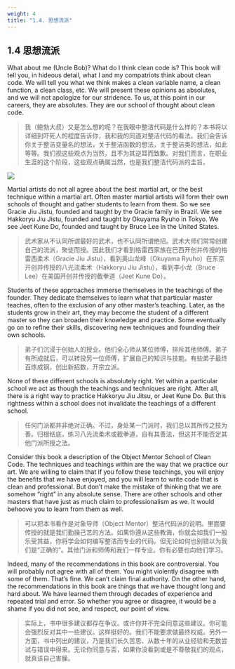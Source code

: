 ```yaml
---
weight: 4
title: "1.4. 思想流派"
---
```


## 1.4 思想流派

What about me (Uncle Bob)? What do I think clean code is? This book will tell you, in hideous detail, what I and my compatriots think about clean code. We will tell you what we think makes a clean variable name, a clean function, a clean class, etc. We will present these opinions as absolutes, and we will not apologize for our stridence. To us, at this point in our careers, they are absolutes. They are our school of thought about clean code.

> 我（鲍勃大叔）又是怎么想的呢？在我眼中整洁代码是什么样的？本书将以详细到吓死人的程度告诉你，我和我的同道对整洁代码的看法。我们会告诉你关于整洁变量名的想法，关于整洁函数的想法，关于整洁类的想法，如此等等。我们视这些观点为当然，且不为其逆耳而致歉。对我们而言，在职业生涯的这个阶段，这些观点确属当然，也是我们整洁代码派的圭旨。

![](/cc/figures/ch1/1-11fig_martin.jpg)

Martial artists do not all agree about the best martial art, or the best technique within a martial art. Often master martial artists will form their own schools of thought and gather students to learn from them. So we see Gracie Jiu Jistu, founded and taught by the Gracie family in Brazil. We see Hakkoryu Jiu Jistu, founded and taught by Okuyama Ryuho in Tokyo. We see Jeet Kune Do, founded and taught by Bruce Lee in the United States.

> 武术家从不认同所谓最好的武术，也不认同所谓绝招。武术大师们常常创建自己的流派，聚徒而授。因此我们才看到格雷西家族在巴西开创并传授的格雷西柔术（Gracie Jiu Jistu），看到奥山龙峰（Okuyama Ryuho）在东京开创并传授的八光流柔术（Hakkoryu Jiu Jistu），看到李小龙（Bruce Lee）在美国开创并传授的截拳道（Jeet Kune Do）。

Students of these approaches immerse themselves in the teachings of the founder. They dedicate themselves to learn what that particular master teaches, often to the exclusion of any other master’s teaching. Later, as the students grow in their art, they may become the student of a different master so they can broaden their knowledge and practice. Some eventually go on to refine their skills, discovering new techniques and founding their own schools.

> 弟子们沉浸于创始人的授业。他们全心师从某位师傅，排斥其他师傅。弟子有所成就后，可以转投另一位师傅，扩展自己的知识与技能。有些弟子最终百炼成钢，创出新招数，开宗立派。

None of these different schools is absolutely right. Yet within a particular school we act as though the teachings and techniques are right. After all, there is a right way to practice Hakkoryu Jiu Jitsu, or Jeet Kune Do. But this rightness within a school does not invalidate the teachings of a different school.

> 任何门派都并非绝对正确。不过，身处某一门派时，我们总以其所传之技为善。归根结底，练习八光流柔术或截拳道，自有其善法，但这并不能否定其他门派所授之法。

Consider this book a description of the Object Mentor School of Clean Code. The techniques and teachings within are the way that we practice our art. We are willing to claim that if you follow these teachings, you will enjoy the benefits that we have enjoyed, and you will learn to write code that is clean and professional. But don’t make the mistake of thinking that we are somehow “right” in any absolute sense. There are other schools and other masters that have just as much claim to professionalism as we. It would behoove you to learn from them as well.

> 可以把本书看作是对象导师（Object Mentor）整洁代码派的说明。里面要传授的就是我们勤操己艺的方法。如果你遵从这些教诲，你就会如我们一般乐受其益，你将学会如何编写整洁而专业的代码。但无论如何也别错以为我们是“正确的”。其他门派和师傅和我们一样专业。你有必要也向他们学习。

Indeed, many of the recommendations in this book are controversial. You will probably not agree with all of them. You might violently disagree with some of them. That’s fine. We can’t claim final authority. On the other hand, the recommendations in this book are things that we have thought long and hard about. We have learned them through decades of experience and repeated trial and error. So whether you agree or disagree, it would be a shame if you did not see, and respect, our point of view.

> 实际上，书中很多建议都存在争议。或许你并不完全同意这些建议。你可能会强烈反对其中一些建议。这样挺好的。我们不能要求做最终权威。另外一方面，书中列出的建议，乃是我们长久苦思、从数十年的从业经验和无数尝试与错误中得来。无论你同意与否，如果你没看到或是不尊敬我们的观点，就真该自己害臊。
